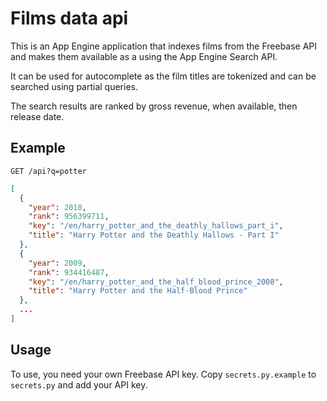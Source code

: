 # Films data api

This is an App Engine application that indexes films from the Freebase API and makes them available as a using the
App Engine Search API.

It can be used for autocomplete as the film titles are tokenized and can be searched using partial queries.

The search results are ranked by gross revenue, when available, then release date.

## Example

`GET /api?q=potter`

```json
[
  {
    "year": 2010,
    "rank": 956399711,
    "key": "/en/harry_potter_and_the_deathly_hallows_part_i",
    "title": "Harry Potter and the Deathly Hallows - Part I"
  },
  {
    "year": 2009,
    "rank": 934416487,
    "key": "/en/harry_potter_and_the_half_blood_prince_2008",
    "title": "Harry Potter and the Half-Blood Prince"
  },
  ...
]
```

## Usage

To use, you need your own Freebase API key. Copy `secrets.py.example` to `secrets.py` and add your API key.
